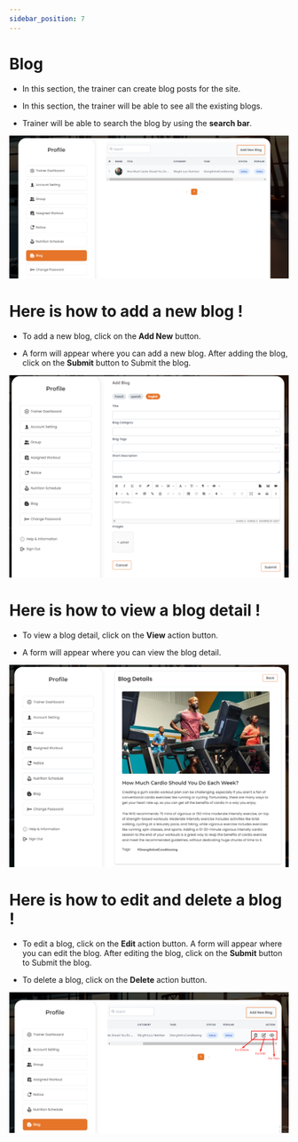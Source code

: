 ```yaml
---
sidebar_position: 7
---
```


# Blog

- In this section, the trainer can create blog posts for the site.

- In this section, the trainer will be able to see all the existing blogs.

- Trainer will be able to search the blog by using the **search bar**.


![blog](./img/b.png)




<!-- image -->
# Here is how to add a new blog !

- To add a new blog, click on the **Add New** button.

- A form will appear where you can add a new blog. After adding the blog, click on the **Submit** button to Submit the blog.


![blog](./img/b2.png)


# Here is how to view a blog detail !

- To view a blog detail, click on the **View** action button.

- A form will appear where you can view the blog detail.


![blog](./img/b4.png)


# Here is how to edit and delete a blog !

- To edit a blog, click on the **Edit** action button. A form will appear where you can edit the blog. After editing the blog, click on the **Submit** button to Submit the blog.

- To delete a blog, click on the **Delete** action button.


![blog](./img/b1.png)
